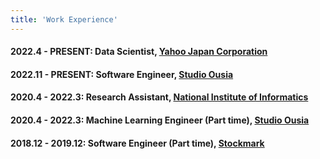 ```yaml
---
title: 'Work Experience'
---
```


#### **2022.4 - PRESENT**: Data Scientist, [Yahoo Japan Corporation](https://about.yahoo.co.jp/)

#### **2022.11 - PRESENT**: Software Engineer, [Studio Ousia](https://www.ousia.jp/en/)

#### **2020.4 - 2022.3**: Research Assistant, [National Institute of Informatics](https://www.nii.ac.jp/en/)


#### **2020.4 - 2022.3**: Machine Learning Engineer (Part time), [Studio Ousia](https://www.ousia.jp/en/)


#### **2018.12 - 2019.12**: Software Engineer (Part time), [Stockmark](https://stockmark.co.jp/)
